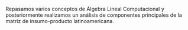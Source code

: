 Repasamos varios conceptos de Álgebra Lineal Computacional y posteriormente realizamos un análisis de componentes principales de la matriz de insumo-producto latinoamericana.